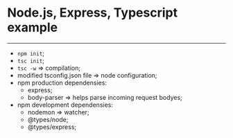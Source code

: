 # Node.js, Express, Typescript example

--------------------------------------
* `npm init`;
* `tsc init`;
* `tsc -w` => compilation;
* modified tsconfig.json file => node configuration;
* npm production dependensies: 
  * express;
  * body-parser => helps parse incoming request bodyes;
* npm development dependensies: 
  * nodemon => watcher;
  * @types/node;
  * @types/express;

